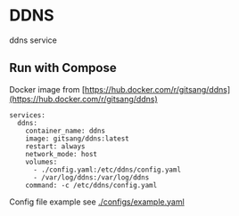 # DDNS

ddns service

## Run with Compose

Docker image from [https://hub.docker.com/r/gitsang/ddns](https://hub.docker.com/r/gitsang/ddns)

```
services:
  ddns:
    container_name: ddns
    image: gitsang/ddns:latest
    restart: always
    network_mode: host
    volumes:
      - ./config.yaml:/etc/ddns/config.yaml
      - /var/log/ddns:/var/log/ddns
    command: -c /etc/ddns/config.yaml
```

Config file example see [./configs/example.yaml](./configs/example.yaml)
